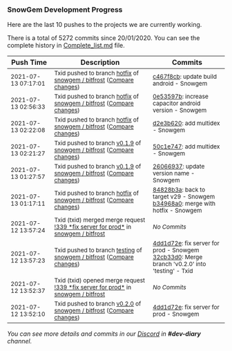 
### SnowGem Development Progress

Here are the last 10 pushes to the projects we are currently working.

There is a total of 5272 commits since 20/01/2020. You can see the complete history in
 [Complete_list.md](Complete_list.md) file.

| Push Time | Description | Commits |
| --- | --- | --- |
| <sub>2021-07-13 07:17:01</sub> | <sub>Txid pushed to branch [hotfix](https://gitlab.com/snowgem/bitfrost/commits/hotfix) of [snowgem / bitfrost](https://gitlab.com/snowgem/bitfrost) ([Compare changes](https://gitlab.com/snowgem/bitfrost/compare/0e53597b4cc281dc79fe5aa649178619ce09cdc4...c467f8cb7a9efc126d3fa7060f2cda0414357ba7))</sub> | <sub>[c467f8cb](https://gitlab.com/snowgem/bitfrost/-/commit/c467f8cb7a9efc126d3fa7060f2cda0414357ba7): update build android - Snowgem</sub> |
| <sub>2021-07-13 02:56:33</sub> | <sub>Txid pushed to branch [hotfix](https://gitlab.com/snowgem/bitfrost/commits/hotfix) of [snowgem / bitfrost](https://gitlab.com/snowgem/bitfrost) ([Compare changes](https://gitlab.com/snowgem/bitfrost/compare/d2e3b620e901d93065c306023f2458ab73ab9925...0e53597b4cc281dc79fe5aa649178619ce09cdc4))</sub> | <sub>[0e53597b](https://gitlab.com/snowgem/bitfrost/-/commit/0e53597b4cc281dc79fe5aa649178619ce09cdc4): increase capacitor android version - Snowgem</sub> |
| <sub>2021-07-13 02:22:08</sub> | <sub>Txid pushed to branch [hotfix](https://gitlab.com/snowgem/bitfrost/commits/hotfix) of [snowgem / bitfrost](https://gitlab.com/snowgem/bitfrost) ([Compare changes](https://gitlab.com/snowgem/bitfrost/compare/b34968a0a5ff6beaae1beb56bb4ae35e614a5afe...d2e3b620e901d93065c306023f2458ab73ab9925))</sub> | <sub>[d2e3b620](https://gitlab.com/snowgem/bitfrost/-/commit/d2e3b620e901d93065c306023f2458ab73ab9925): add multidex - Snowgem</sub> |
| <sub>2021-07-13 02:21:27</sub> | <sub>Txid pushed to branch [v0\.1\.9](https://gitlab.com/snowgem/bitfrost/commits/v0.1.9) of [snowgem / bitfrost](https://gitlab.com/snowgem/bitfrost) ([Compare changes](https://gitlab.com/snowgem/bitfrost/compare/260669374e541056b6c302b97d7393cafabd4e12...50c1e7473d6a6670ff16e6f5bb46a09aca551ef9))</sub> | <sub>[50c1e747](https://gitlab.com/snowgem/bitfrost/-/commit/50c1e7473d6a6670ff16e6f5bb46a09aca551ef9): add multidex - Snowgem</sub> |
| <sub>2021-07-13 01:27:57</sub> | <sub>Txid pushed to branch [v0\.1\.9](https://gitlab.com/snowgem/bitfrost/commits/v0.1.9) of [snowgem / bitfrost](https://gitlab.com/snowgem/bitfrost) ([Compare changes](https://gitlab.com/snowgem/bitfrost/compare/5d3e1d8aec187d69240baeeab35f4e6cab407a84...260669374e541056b6c302b97d7393cafabd4e12))</sub> | <sub>[26066937](https://gitlab.com/snowgem/bitfrost/-/commit/260669374e541056b6c302b97d7393cafabd4e12): update version name - Snowgem</sub> |
| <sub>2021-07-13 01:17:11</sub> | <sub>Txid pushed to branch [hotfix](https://gitlab.com/snowgem/bitfrost/commits/hotfix) of [snowgem / bitfrost](https://gitlab.com/snowgem/bitfrost) ([Compare changes](https://gitlab.com/snowgem/bitfrost/compare/a4aac6dfbc3b64be8757a449003a1738bc55d8f2...b34968a0a5ff6beaae1beb56bb4ae35e614a5afe))</sub> | <sub>[84828b3a](https://gitlab.com/snowgem/bitfrost/-/commit/84828b3a031d8ca843e147f42112f51491c0bb7e): back to target v29 - Snowgem<br>[b34968a0](https://gitlab.com/snowgem/bitfrost/-/commit/b34968a0a5ff6beaae1beb56bb4ae35e614a5afe): merge with hotfix - Snowgem</sub> |
| <sub>2021-07-12 13:57:24</sub> | <sub>Txid (txid) merged merge request [\!339 \*fix server for prod\*](https://gitlab.com/snowgem/bitfrost/-/merge_requests/339) in [snowgem / bitfrost](https://gitlab.com/snowgem/bitfrost)</sub> | <sub>_No Commits_</sub> |
| <sub>2021-07-12 13:57:23</sub> | <sub>Txid pushed to branch [testing](https://gitlab.com/snowgem/bitfrost/commits/testing) of [snowgem / bitfrost](https://gitlab.com/snowgem/bitfrost) ([Compare changes](https://gitlab.com/snowgem/bitfrost/compare/843d25a85f9b3ed020e6185abf2269d498a69ca0...32cb33d04e0624c2e9b5cb36571358bd307abc42))</sub> | <sub>[4dd1d72e](https://gitlab.com/snowgem/bitfrost/-/commit/4dd1d72ecad1f79821d53515bc964630bfe72b9c): fix server for prod - Snowgem<br>[32cb33d0](https://gitlab.com/snowgem/bitfrost/-/commit/32cb33d04e0624c2e9b5cb36571358bd307abc42): Merge branch 'v0.2.0' into 'testing' - Txid</sub> |
| <sub>2021-07-12 13:52:37</sub> | <sub>Txid (txid) opened merge request [\!339 \*fix server for prod\*](https://gitlab.com/snowgem/bitfrost/-/merge_requests/339) in [snowgem / bitfrost](https://gitlab.com/snowgem/bitfrost)</sub> | <sub>_No Commits_</sub> |
| <sub>2021-07-12 13:52:10</sub> | <sub>Txid pushed to branch [v0\.2\.0](https://gitlab.com/snowgem/bitfrost/commits/v0.2.0) of [snowgem / bitfrost](https://gitlab.com/snowgem/bitfrost) ([Compare changes](https://gitlab.com/snowgem/bitfrost/compare/0851d8dfce45d91126bf80cf0295b4524cfe22a5...4dd1d72ecad1f79821d53515bc964630bfe72b9c))</sub> | <sub>[4dd1d72e](https://gitlab.com/snowgem/bitfrost/-/commit/4dd1d72ecad1f79821d53515bc964630bfe72b9c): fix server for prod - Snowgem</sub> |

_You can see more details and commits in our [Discord](https://discord.gg/zumGnbg) in **#dev-diary** channel._
